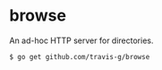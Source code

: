 # browse

An ad-hoc HTTP server for directories.

```console
$ go get github.com/travis-g/browse
```
